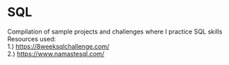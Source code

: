# SQL
Compilation of sample projects and challenges where I practice SQL skills
<br> Resources used:
<br> 1.) https://8weeksqlchallenge.com/
<br> 2.) https://www.namastesql.com/
